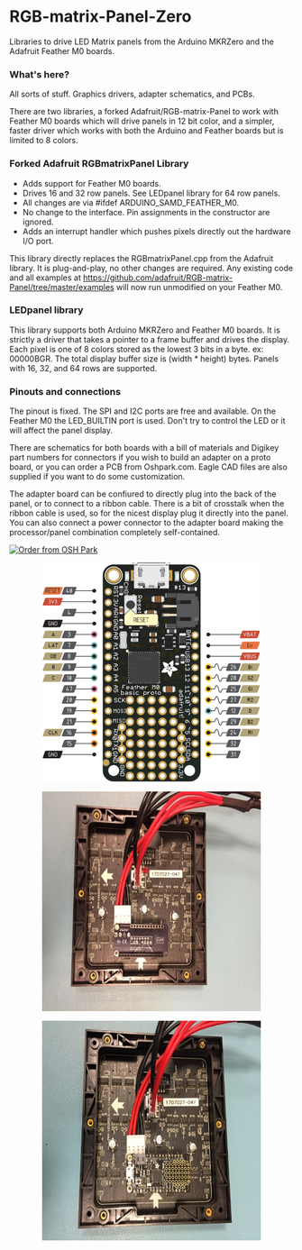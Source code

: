 # RGB-matrix-Panel-Zero
Libraries to drive LED Matrix panels from the Arduino MKRZero and the Adafruit Feather M0 boards.

### What's here?
All sorts of stuff. Graphics drivers, adapter schematics, and PCBs.

There are two libraries, a forked Adafruit/RGB-matrix-Panel to work with Feather M0 boards which
will drive panels in 12 bit color, and a simpler, faster driver which works with both the Arduino
and Feather boards but is limited to 8 colors.

### Forked Adafruit RGBmatrixPanel Library
- Adds support for Feather M0 boards.
- Drives 16 and 32 row panels. See LEDpanel library for 64 row panels.
- All changes are via #ifdef ARDUINO_SAMD_FEATHER_M0.
- No change to the interface. Pin assignments in the constructor are ignored.
- Adds an interrupt handler which pushes pixels directly out the hardware I/O port.

This library directly replaces the RGBmatrixPanel.cpp from the Adafruit library. It is
plug-and-play, no other changes are required. Any existing code and all examples at
https://github.com/adafruit/RGB-matrix-Panel/tree/master/examples will now run unmodified
on your Feather M0.

### LEDpanel library
This library supports both Arduino MKRZero and Feather M0 boards. It is strictly a driver that
takes a pointer to a frame buffer and drives the display. Each pixel is one of 8 colors stored
as the lowest 3 bits in a byte. ex: 00000BGR. The total display buffer size is (width * height) bytes.
Panels with 16, 32, and 64 rows are supported.

### Pinouts and connections
The pinout is fixed. The SPI and I2C ports are free and available. On the Feather M0 the LED_BUILTIN
port is used. Don't try to control the LED or it will affect the panel display.

There are schematics for both boards with a bill of materials and Digikey part numbers for connectors
if you wish to build an adapter on a proto board, or you can order a PCB from Oshpark.com. Eagle CAD
files are also supplied if you want to do some customization.

The adapter board can be confiured to directly plug into the back of the panel, or to connect to a
ribbon cable. There is a bit of crosstalk when the ribbon cable is used, so for the nicest display
plug it directly into the panel. You can also connect a power connector to the adapter board making
the processor/panel combination completely self-contained.

<a href="https://oshpark.com/shared_projects/1QNzmjwa"><img src="https://oshpark.com/assets/badge-5b7ec47045b78aef6eb9d83b3bac6b1920de805e9a0c227658eac6e19a045b9c.png" alt="Order from OSH Park"></img></a>

<p align="center"><img width="388" height="390" src="/images/Feather_M0_RGBmatrixPanel_Connection_Diagram.png"></p>

<p align="center"><img width="388" height="390" src="/images/adapter_in_panel.jpg"></p>

<p align="center"><img width="388" height="390" src="/images/feather_in_panel.jpg"></p>

